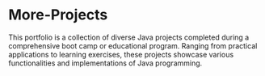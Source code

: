 # More-Projects
This portfolio is a collection of diverse Java projects completed during a comprehensive boot camp or educational program. Ranging from practical applications to learning exercises, these projects showcase various functionalities and implementations of Java programming. 
